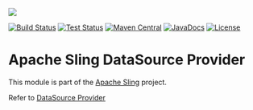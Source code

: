 [<img src="https://sling.apache.org/res/logos/sling.png"/>](https://sling.apache.org)

 [![Build Status](https://builds.apache.org/buildStatus/icon?job=Sling/sling-org-apache-sling-datasource/master)](https://builds.apache.org/job/Sling/job/sling-org-apache-sling-datasource/job/master) [![Test Status](https://img.shields.io/jenkins/t/https/builds.apache.org/job/Sling/job/sling-org-apache-sling-datasource/job/master.svg)](https://builds.apache.org/job/Sling/job/sling-org-apache-sling-datasource/job/master/test_results_analyzer/) [![Maven Central](https://maven-badges.herokuapp.com/maven-central/org.apache.sling/org.apache.sling.datasource/badge.svg)](https://search.maven.org/#search%7Cga%7C1%7Cg%3A%22org.apache.sling%22%20a%3A%22org.apache.sling.datasource%22) [![JavaDocs](https://www.javadoc.io/badge/org.apache.sling/org.apache.sling.datasource.svg)](https://www.javadoc.io/doc/org.apache.sling/org.apache.sling.datasource) [![License](https://img.shields.io/badge/License-Apache%202.0-blue.svg)](https://www.apache.org/licenses/LICENSE-2.0)

# Apache Sling DataSource Provider

This module is part of the [Apache Sling](https://sling.apache.org) project.

Refer to [DataSource Provider][1]

[1]: http://sling.apache.org/documentation/bundles/datasource-providers.html
